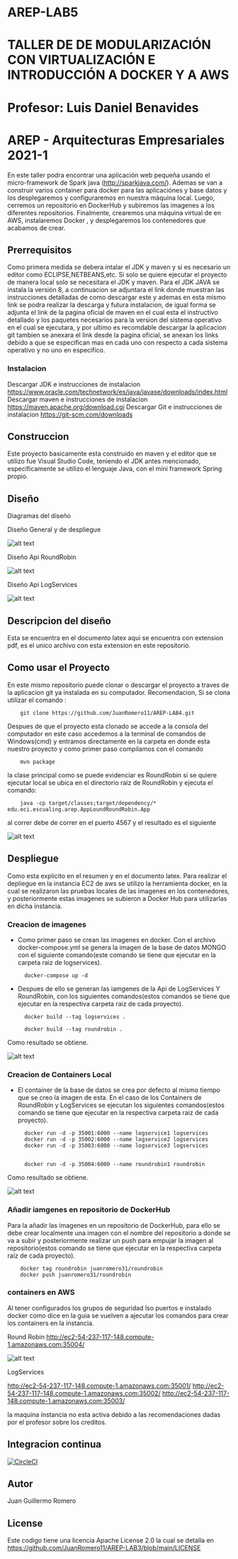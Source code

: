 
# AREP-LAB5

# TALLER DE DE MODULARIZACIÓN CON VIRTUALIZACIÓN E INTRODUCCIÓN A DOCKER Y A AWS
# Profesor: Luis Daniel Benavides
# AREP - Arquitecturas Empresariales 2021-1

En este taller podra encontrar una aplicación web pequeña usando el micro-framework de Spark java (http://sparkjava.com/). Ademas se van a construir varios container para docker para las aplicaciónes y base datos y los desplegaremos y configuraremos en nuestra máquina local. Luego, cerremos un repositorio en DockerHub y subiremos las imagenes a los diferentes repositorios. Finalmente, crearemos una máquina virtual de en AWS, instalaremos Docker , y desplegaremos los contenedores que acabamos de crear.

## Prerrequisitos

Como primera medida se debera intalar el JDK y maven y si es necesario un editor como ECLIPSE,NETBEANS,etc. Si solo se quiere ejecutar el proyecto de manera local solo se necesitara el JDK y maven. Para el JDK JAVA se instala la versión 8, a continuacion se adjuntara el link donde muestran las instrucciones detalladas de como descargar este y ademas en esta mismo link se podra realizar la descarga y futura instalacion, de igual forma se adjunta el link de la pagina oficial de maven en el cual esta el instructivo detallado y los paquetes necesarios para la version del sistema operativo en el cual se ejecutara, y por ultimo es recomdable descargar la aplicacion git tambien se anexara el link desde la pagina oficial, se anexan los links debido a que se especifican mas en cada uno con respecto a cada sistema operativo y no uno en especifico.

### Instalacion

Descargar JDK e instrucciones de instalacion
https://www.oracle.com/technetwork/es/java/javase/downloads/index.html
Descargar maven e instrucciones de instalacion
https://maven.apache.org/download.cgi
Descargar Git e instrucciones de instalacion
https://git-scm.com/downloads

## Construccion

Este proyecto basicamente esta construido en maven y el editor que se utilizo fue Visual Studio Code, teniendo el JDK antes mencionado, especificamente se utilizo el lenguaje Java, con el mini framework Spring propio.

## Diseño

Diagramas del diseño

Diseño General y de despliegue

![alt text](https://github.com/JuanRomero11/AREP-LAB5/blob/main/images/general.PNG)

Diseño Api RoundRobin

![alt text](https://github.com/JuanRomero11/AREP-LAB5/blob/main/images/roundrobin.PNG)

Diseño Api LogServices

![alt text](https://github.com/JuanRomero11/AREP-LAB5/blob/main/images/logservices.PNG)



## Descripcion del diseño
Esta se encuentra en el documento latex aqui se encuentra con extension pdf, es el unico archivo con esta extension en este repositorio.

## Como usar el Proyecto
En este mismo repositorio puede clonar o descargar el proyecto a traves de la aplicacion git ya instalada en su computador. Recomendacion, Si se clona utilizar el comando :

        git clone https://github.com/JuanRomero11/AREP-LAB4.git
        
Despues de que el proyecto esta clonado se accede a la consola del computador en este caso accedemos a la terminal de comandos de Windows(cmd) y entramos directamente en la carpeta en donde esta nuestro proyecto y como primer paso compilamos con el comando 

        mvn package

 la clase principal como se puede evidenciar es RoundRobin si se quiere ejecutar local se ubica en el directorio raiz de RoundRobin y ejecuta el comando:

        java -cp target/classes;target/dependency/* edu.eci.escualing.arep.AppLoundRoundRobin.App

al correr debe de correr en el puerto 4567 y el resultado es el siguiente 

![alt text](https://github.com/JuanRomero11/AREP-LAB5/blob/main/images/localRoundRobin.PNG)

## Despliegue

Como esta explicito en el resumen y en el documento latex. Para realizar el depliegue en la instancia EC2 de aws se utilizo la herramienta docker, en la cual se realizaron las pruebas locales de las imagenes en los contenedores, y posteriormente estas imagenes se subieron a Docker Hub para utilizarlas en dicha instancia.

### Creacion de imagenes

- Como primer paso se crean las imagenes en docker. Con el archivo docker-compose.yml se genera la imagen de la base de datos MONGO con el siguiente comando(este comando se tiene que ejecutar en la carpeta raiz de logservices).

        docker-compose up -d

- Despues de ello se generan las iamgenes de la Api de LogServices Y RoundRobin, con los siguientes comandos(estos comandos se tiene que ejecutar en la respectiva carpeta raiz de cada proyecto).

        docker build --tag logservices .
        
        docker build --tag roundrobin .

Como resultado se obtiene.

![alt text](https://github.com/JuanRomero11/AREP-LAB5/blob/main/images/dockeLocal.PNG)


### Creacion de Containers Local

- El container de la base de datos se crea por defecto al mismo tiempo que se creo la imagen de esta. En el caso de los Containers de RoundRobin y LogServices se ejecutan los siguientes comandos(estos comando se tiene que ejecutar en la respectiva carpeta raiz de
cada proyecto).

        docker run -d -p 35001:6000 --name logservice1 logservices 
        docker run -d -p 35002:6000 --name logservice2 logservices 
        docker run -d -p 35003:6000 --name logservice3 logservices 


        docker run -d -p 35004:6000 --name roundrobin1 roundrobin

Como resultado se obtiene.

![alt text](https://github.com/JuanRomero11/AREP-LAB5/blob/main/images/dokcerLocal.PNG)

###  Añadir iamgenes en repositorio de DockerHub

Para la añadir las imagenes en un repositorio de DockerHub, para ello se debe crear localmente una imagen con el nombre del repositorio a donde se va a subir y posteriormente realizar un push para empujar la imagen al repositorio(estos comando se tiene que ejecutar en la respectiva carpeta raiz de cada proyecto).

        docker tag roundrobin juanromero31/roundrobin
        docker push juanromero31/roundrobin
        
### containers en AWS 

Al tener configurados los grupos de seguridad lso puertos e instalado docker como dice en la guia se vuelven a ajecutar los comandos para crear los containers en la instancia.




Round Robin
http://ec2-54-237-117-148.compute-1.amazonaws.com:35004/

![alt text](https://github.com/JuanRomero11/AREP-LAB5/blob/main/images/aws.png)

LogServices

http://ec2-54-237-117-148.compute-1.amazonaws.com:35001/
http://ec2-54-237-117-148.compute-1.amazonaws.com:35002/
http://ec2-54-237-117-148.compute-1.amazonaws.com:35003/

la maquina instancia no esta activa debido a las recomendaciones dadas por el profesor sobre los creditos.

## Integracion continua

[![CircleCI](https://circleci.com/gh/circleci/circleci-docs.svg?style=svg)]()

## Autor
Juan Guillermo Romero 
## License
Este codigo tiene una licencia Apache License 2.0 la cual se detalla en https://github.com/JuanRomero11/AREP-LAB3/blob/main/LICENSE

